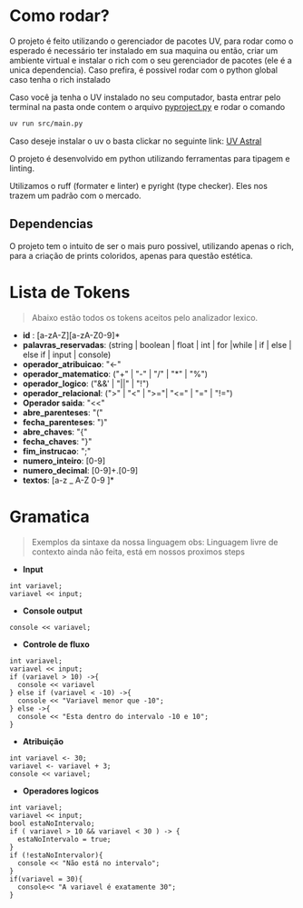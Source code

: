 # Como rodar?

O projeto é feito utilizando o gerenciador de pacotes UV, para rodar como o esperado é necessário ter instalado em sua maquina ou então, criar um ambiente virtual e instalar o rich com o seu gerenciador de pacotes (ele é a unica dependencia).
Caso prefira, é possivel rodar com o python global caso tenha o rich instalado

Caso você ja tenha o UV instalado no seu computador, basta entrar pelo terminal
na pasta onde contem o arquivo [pyproject.py](pyproject.toml) e rodar o comando

```bash
uv run src/main.py
```

Caso deseje instalar o uv o basta clickar no seguinte link: [UV Astral](https://docs.astral.sh/uv/getting-started/installation/)

O projeto é desenvolvido em python utilizando ferramentas para tipagem e linting.

Utilizamos o ruff (formater e linter) e pyright (type checker). Eles nos trazem um padrão com o mercado.

## Dependencias

O projeto tem o intuito de ser o mais puro possivel, utilizando apenas o rich, para a criação de prints coloridos, apenas para questão estética.

# Lista de Tokens

> Abaixo estão todos os tokens aceitos pelo analizador lexico.

- **id** : [a-zA-Z][a-zA-Z0-9]\*
- **palavras_reservadas**: (string | boolean | float | int | for |while | if | else | else if | input | console)
- **operador_atribuicao**: "<-"
- **operador_matematico**: ("+" | "-" | "/" | "\*" | "%")
- **operador_logico**: ("&&' | "||" | "!")
- **operador_relacional**: (">" | "<" | ">="| "<=" | "=" | "!=")
- **Operador saida**: "<<"
- **abre_parenteses**: "("
- **fecha_parenteses**: ")"
- **abre_chaves**: "{"
- **fecha_chaves**: "}"
- **fim_instrucao**: ";"
- **numero_inteiro**: [0-9]
- **numero_decimal**: [0-9]+.[0-9]
- **textos**: [a-z _ A-Z 0-9 ]\*

# Gramatica

> Exemplos da sintaxe da nossa linguagem
> obs: Linguagem livre de contexto ainda não feita, está em nossos proximos steps

- **Input**

```
int variavel;
variavel << input;
```

- **Console output**

```
console << variavel;
```

- **Controle de fluxo**

```
int variavel;
variavel << input;
if (variavel > 10) ->{
  console << variavel
} else if (variavel < -10) ->{
  console << "Variavel menor que -10";
} else ->{
  console << "Esta dentro do intervalo -10 e 10";
}

```

- **Atribuição**

```
int variavel <- 30;
variavel <- variavel + 3;
console << variavel;
```

- **Operadores logicos**

```
int variavel;
variavel << input;
bool estaNoIntervalo;
if ( variavel > 10 && variavel < 30 ) -> {
  estaNoIntervalo = true;
}
if (!estaNoIntervalor){
  console << "Não está no intervalo";
}
if(variavel = 30){
  console<< "A variavel é exatamente 30";
}
```
